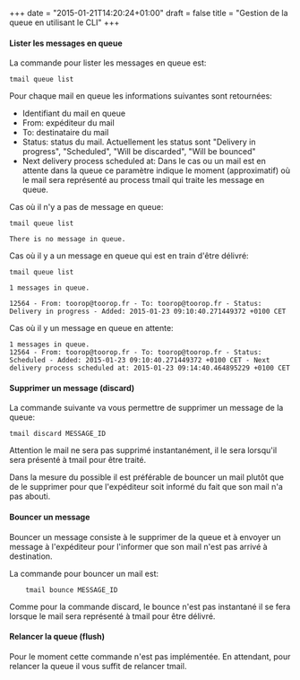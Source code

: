 +++
date = "2015-01-21T14:20:24+01:00"
draft = false
title = "Gestion de la queue en utilisant le CLI"
+++


#### Lister les messages en queue

La commande pour lister les messages en queue est:

	tmail queue list

Pour chaque mail en queue les informations suivantes sont retournées:

* Identifiant du mail en queue
* From: expéditeur du mail
* To:  destinataire du mail
* Status: status du mail. Actuellement les status sont "Delivery in progress", "Scheduled", "Will be discarded", "Will be bounced"
* Next delivery process scheduled at: Dans le cas ou un mail est en attente dans la queue ce paramètre indique le moment (approximatif) où le mail sera représenté au process tmail qui traite les message en queue. 

<!--more-->

Cas où il n'y a pas de message en queue:

	tmail queue list

	There is no message in queue.

Cas où il y a un message en queue qui est en train d'être délivré:
 
 	tmail queue list

	1 messages in queue.
	
	12564 - From: toorop@toorop.fr - To: toorop@toorop.fr - Status: Delivery in progress - Added: 2015-01-23 09:10:40.271449372 +0100 CET 


Cas où il y un message en queue en attente:

	1 messages in queue.
	12564 - From: toorop@toorop.fr - To: toorop@toorop.fr - Status: Scheduled - Added: 2015-01-23 09:10:40.271449372 +0100 CET - Next delivery process scheduled at: 2015-01-23 09:14:40.464895229 +0100 CET



#### Supprimer un message (discard) 
La commande suivante va vous permettre de supprimer un message de la queue:

	tmail discard MESSAGE_ID

Attention le mail ne sera pas supprimé instantanément, il le sera lorsqu'il sera présenté à tmail pour être traité.

Dans la mesure du possible il est préférable de bouncer un mail plutôt que de le supprimer pour que l'expéditeur soit informé du fait que son mail n'a pas abouti.	

#### Bouncer un message
Bouncer un message consiste à le supprimer de la queue et à envoyer un message à l'expéditeur pour l'informer que son mail n'est pas arrivé à destination.

La commande pour bouncer un mail est:
		
		tmail bounce MESSAGE_ID

Comme pour la commande discard, le bounce n'est pas instantané il se fera lorsque le mail sera représenté à tmail pour être délivré.



#### Relancer la queue (flush)
Pour le moment cette commande n'est pas implémentée. En attendant, pour relancer la queue il vous suffit de relancer tmail.